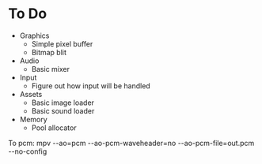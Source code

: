 # To Do
+ Graphics
    - Simple pixel buffer
    - Bitmap blit
+ Audio
    - Basic mixer
+ Input
    - Figure out how input will be handled
+ Assets
    - Basic image loader
    - Basic sound loader
+ Memory
    - Pool allocator

To pcm:
mpv --ao=pcm --ao-pcm-waveheader=no --ao-pcm-file=out.pcm --no-config

